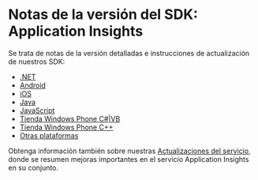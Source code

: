 <properties 
	pageTitle="Notas de la versión de Application Insights" 
	description="Las actualizaciones más recientes." 
	services="application-insights" 
    documentationCenter=""
	authors="alancameronwills" 
	manager="douge"/>

<tags 
	ms.service="application-insights" 
	ms.workload="tbd" 
	ms.tgt_pltfrm="ibiza" 
	ms.devlang="na" 
	ms.topic="article" 
	ms.date="06/11/2015" 
	ms.author="awills"/>
 
# Notas de la versión del SDK: Application Insights


Se trata de notas de la versión detalladas e instrucciones de actualización de nuestros SDK:

* [.NET](app-insights-release-notes-dotnet.md)
* [Android](https://github.com/Microsoft/ApplicationInsights-Android)
* [iOS](https://github.com/Microsoft/ApplicationInsights-iOS)
* [Java](app-insights-release-notes-java.md)
* [JavaScript](app-insights-release-notes-javascript.md)
* [Tienda Windows Phone C#|VB](app-insights-release-notes-windows.md)
* [Tienda Windows Phone C++](app-insights-release-notes-windows-cpp.md)
* [Otras plataformas](https://github.com/Microsoft/ApplicationInsights-Home)

Obtenga información también sobre nuestras [Actualizaciones del servicio](http://azure.microsoft.com/updates/?service=application-insights), donde se resumen mejoras importantes en el servicio Application Insights en su conjunto.

 

<!---HONumber=August15_HO6-->